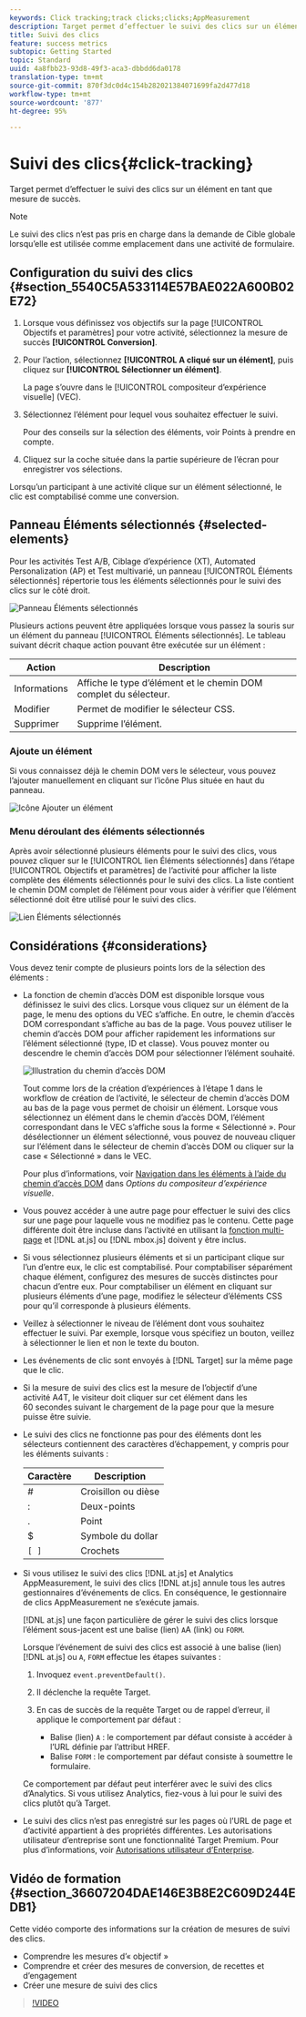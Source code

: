```yaml
---
keywords: Click tracking;track clicks;clicks;AppMeasurement
description: Target permet d’effectuer le suivi des clics sur un élément en tant que mesure de succès.
title: Suivi des clics
feature: success metrics
subtopic: Getting Started
topic: Standard
uuid: 4a8fbb23-93d8-49f3-aca3-dbbdd6da0178
translation-type: tm+mt
source-git-commit: 870f3dc0d4c154b282021384071699fa2d477d18
workflow-type: tm+mt
source-wordcount: '877'
ht-degree: 95%

---
```



# Suivi des clics{#click-tracking}

Target permet d’effectuer le suivi des clics sur un élément en tant que mesure de succès.

>[!NOTE]
>
>Le suivi des clics n’est pas pris en charge dans la demande de Cible globale lorsqu’elle est utilisée comme emplacement dans une activité de formulaire.

## Configuration du suivi des clics {#section_5540C5A533114E57BAE022A600B02E72}

1. Lorsque vous définissez vos objectifs sur la page [!UICONTROL Objectifs et paramètres] pour votre activité, sélectionnez la mesure de succès **[!UICONTROL Conversion]**.
1. Pour l’action, sélectionnez **[!UICONTROL A cliqué sur un élément]**, puis cliquez sur **[!UICONTROL Sélectionner un élément]**.

   La page s’ouvre dans le [!UICONTROL compositeur d’expérience visuelle] (VEC).

1. Sélectionnez l’élément pour lequel vous souhaitez effectuer le suivi.

   Pour des conseils sur la sélection des éléments, voir Points à prendre en compte.

1. Cliquez sur la coche située dans la partie supérieure de l’écran pour enregistrer vos sélections.

Lorsqu’un participant à une activité clique sur un élément sélectionné, le clic est comptabilisé comme une conversion.

## Panneau Éléments sélectionnés {#selected-elements}

Pour les activités Test A/B, Ciblage d’expérience (XT), Automated Personalization (AP) et Test multivarié, un panneau [!UICONTROL Éléments sélectionnés] répertorie tous les éléments sélectionnés pour le suivi des clics sur le côté droit.

![Panneau Éléments sélectionnés](/help/c-activities/r-success-metrics/assets/selected-elements.png)

Plusieurs actions peuvent être appliquées lorsque vous passez la souris sur un élément du panneau [!UICONTROL Éléments sélectionnés]. Le tableau suivant décrit chaque action pouvant être exécutée sur un élément :

| Action | Description |
| --- | --- |
| Informations | Affiche le type d’élément et le chemin DOM complet du sélecteur. |
| Modifier | Permet de modifier le sélecteur CSS. |
| Supprimer | Supprime l’élément. |

### Ajoute un élément

Si vous connaissez déjà le chemin DOM vers le sélecteur, vous pouvez l’ajouter manuellement en cliquant sur l’icône Plus située en haut du panneau.

![Icône Ajouter un élément](/help/c-activities/r-success-metrics/assets/add-element.png)

### Menu déroulant des éléments sélectionnés

Après avoir sélectionné plusieurs éléments pour le suivi des clics, vous pouvez cliquer sur le [!UICONTROL lien Éléments sélectionnés] dans l’étape [!UICONTROL Objectifs et paramètres] de l’activité pour afficher la liste complète des éléments sélectionnés pour le suivi des clics. La liste contient le chemin DOM complet de l’élément pour vous aider à vérifier que l’élément sélectionné doit être utilisé pour le suivi des clics.

![Lien Éléments sélectionnés](/help/c-activities/r-success-metrics/assets/elements-selected-link.png)

## Considérations {#considerations}

Vous devez tenir compte de plusieurs points lors de la sélection des éléments :

* La fonction de chemin d’accès DOM est disponible lorsque vous définissez le suivi des clics. Lorsque vous cliquez sur un élément de la page, le menu des options du VEC s’affiche. En outre, le chemin d’accès DOM correspondant s’affiche au bas de la page. Vous pouvez utiliser le chemin d’accès DOM pour afficher rapidement les informations sur l’élément sélectionné (type, ID et classe). Vous pouvez monter ou descendre le chemin d’accès DOM pour sélectionner l’élément souhaité.

   ![Illustration du chemin d’accès DOM](/help/c-activities/r-success-metrics/assets/click-tracking-dom.png)

   Tout comme lors de la création d’expériences à l’étape 1 dans le workflow de création de l’activité, le sélecteur de chemin d’accès DOM au bas de la page vous permet de choisir un élément. Lorsque vous sélectionnez un élément dans le chemin d’accès DOM, l’élément correspondant dans le VEC s’affiche sous la forme « Sélectionné ». Pour désélectionner un élément sélectionné, vous pouvez de nouveau cliquer sur l’élément dans le sélecteur de chemin d’accès DOM ou cliquer sur la case « Sélectionné » dans le VEC.

   Pour plus d’informations, voir [Navigation dans les éléments à l’aide du chemin d’accès DOM](/help/c-experiences/c-visual-experience-composer/viztarget-options.md#dom-path) dans *Options du compositeur d’expérience visuelle*.

* Vous pouvez accéder à une autre page pour effectuer le suivi des clics sur une page pour laquelle vous ne modifiez pas le contenu. Cette page différente doit être incluse dans l’activité en utilisant la [fonction multi-page](../../c-experiences/c-visual-experience-composer/multipage-activity.md#concept_277E096063E14813AC5D8EDFA1D2ED48) et [!DNL at.js] ou [!DNL mbox.js] doivent y être inclus.
* Si vous sélectionnez plusieurs éléments et si un participant clique sur l’un d’entre eux, le clic est comptabilisé. Pour comptabiliser séparément chaque élément, configurez des mesures de succès distinctes pour chacun d’entre eux. Pour comptabiliser un élément en cliquant sur plusieurs éléments d’une page, modifiez le sélecteur d’éléments CSS pour qu’il corresponde à plusieurs éléments.
* Veillez à sélectionner le niveau de l’élément dont vous souhaitez effectuer le suivi. Par exemple, lorsque vous spécifiez un bouton, veillez à sélectionner le lien et non le texte du bouton.
* Les événements de clic sont envoyés à [!DNL Target] sur la même page que le clic.
* Si la mesure de suivi des clics est la mesure de l’objectif d’une activité A4T, le visiteur doit cliquer sur cet élément dans les 60 secondes suivant le chargement de la page pour que la mesure puisse être suivie.
* Le suivi des clics ne fonctionne pas pour des éléments dont les sélecteurs contiennent des caractères d’échappement, y compris pour les éléments suivants :

   | Caractère | Description |
   |---|---|
   | # | Croisillon ou dièse |
   | : | Deux-points |
   | . | Point |
   | $ | Symbole du dollar |
   | `[ ]` | Crochets |

* Si vous utilisez le suivi des clics [!DNL at.js] et Analytics AppMeasurement, le suivi des clics [!DNL at.js] annule tous les autres gestionnaires d’événements de clics. En conséquence, le gestionnaire de clics AppMeasurement ne s’exécute jamais.

   [!DNL at.js] une façon particulière de gérer le suivi des clics lorsque l’élément sous-jacent est une balise (lien) `A`A (link) ou `FORM`.

   Lorsque l’événement de suivi des clics est associé à une balise (lien) [!DNL at.js] ou `A`, `FORM` effectue les étapes suivantes :

   1. Invoquez `event.preventDefault()`.

   1. Il déclenche la requête Target.

   1. En cas de succès de la requête Target ou de rappel d’erreur, il applique le comportement par défaut :

      * Balise (lien) `A` : le comportement par défaut consiste à accéder à l’URL définie par l’attribut HREF.
      * Balise `FORM` : le comportement par défaut consiste à soumettre le formulaire.

   Ce comportement par défaut peut interférer avec le suivi des clics d’Analytics. Si vous utilisez Analytics, fiez-vous à lui pour le suivi des clics plutôt qu’à Target.

* Le suivi des clics n’est pas enregistré sur les pages où l’URL de page et d’activité appartient à des propriétés différentes. Les autorisations utilisateur d’entreprise sont une fonctionnalité Target Premium. Pour plus d’informations, voir [Autorisations utilisateur d’Enterprise](/help/administrating-target/c-user-management/property-channel/property-channel.md).

## Vidéo de formation {#section_36607204DAE146E3B8E2C609D244EDB1}

Cette vidéo comporte des informations sur la création de mesures de suivi des clics.

* Comprendre les mesures d’« objectif »
* Comprendre et créer des mesures de conversion, de recettes et d’engagement
* Créer une mesure de suivi des clics

>[!VIDEO](https://video.tv.adobe.com/v/17380)